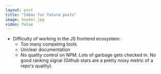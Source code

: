 ```yaml
---
layout: post
title: "Ideas for future posts"
image: header.jpg
video: false
---
```


  * Difficulty of working in the JS frontend ecosystem:
    * Too many competing tools
    * Unclear documentation
    * No quality control on NPM. Lots of garbage gets checked in. No good
      ranking signal (Github stars are a pretty noisy metric of a repo's quality).
